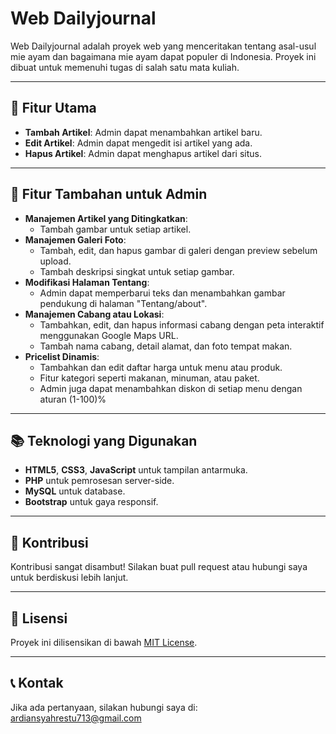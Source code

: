 # Web Dailyjournal

Web Dailyjournal adalah proyek web yang menceritakan tentang asal-usul mie ayam dan bagaimana mie ayam dapat populer di Indonesia. Proyek ini dibuat untuk memenuhi tugas di salah satu mata kuliah.

---

## 🚀 Fitur Utama
- **Tambah Artikel**: Admin dapat menambahkan artikel baru.
- **Edit Artikel**: Admin dapat mengedit isi artikel yang ada.
- **Hapus Artikel**: Admin dapat menghapus artikel dari situs.

---

## 🎨 Fitur Tambahan untuk Admin

- **Manajemen Artikel yang Ditingkatkan**:
  - Tambah gambar untuk setiap artikel.
- **Manajemen Galeri Foto**:
  - Tambah, edit, dan hapus gambar di galeri dengan preview sebelum upload.
  - Tambah deskripsi singkat untuk setiap gambar.
- **Modifikasi Halaman Tentang**:
  - Admin dapat memperbarui teks dan menambahkan gambar pendukung di halaman "Tentang/about".
- **Manajemen Cabang atau Lokasi**:
  - Tambahkan, edit, dan hapus informasi cabang dengan peta interaktif menggunakan Google Maps URL.
  - Tambah nama cabang, detail alamat, dan foto tempat makan.
- **Pricelist Dinamis**:
  - Tambahkan dan edit daftar harga untuk menu atau produk.
  - Fitur kategori seperti makanan, minuman, atau paket.
  - Admin juga dapat menambahkan diskon di setiap menu dengan aturan (1-100)%
  
---

## 📚 Teknologi yang Digunakan
- **HTML5**, **CSS3**, **JavaScript** untuk tampilan antarmuka.
- **PHP** untuk pemrosesan server-side.
- **MySQL** untuk database.
- **Bootstrap** untuk gaya responsif.

---

## 🤝 Kontribusi
Kontribusi sangat disambut! Silakan buat pull request atau hubungi saya untuk berdiskusi lebih lanjut.

---

## 📜 Lisensi
Proyek ini dilisensikan di bawah [MIT License](LICENSE).

---

## 📞 Kontak
Jika ada pertanyaan, silakan hubungi saya di: ardiansyahrestu713@gmail.com
